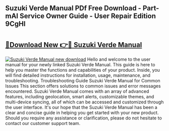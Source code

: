 ## Suzuki Verde Manual PDf Free Download - Part-mAI Service Owner Guide - User Repair Edition 9CgHl

# <h2><a href="http://bc66040.oget.top/?id=Suzuki+Verde+Manual">🔗Download New 👉🔴 Suzuki Verde Manual</a></h2>

[![Suzuki Verde Manual new download](https://i.imgur.com/5g1atiW.png)](http://bc66040.oget.top/?id=Suzuki+Verde+Manual)
Hello and welcome to the user manual for your newly linked Suzuki Verde Manual. This guide is here to help you master the functions and capabilities of your product. Inside, you will find detailed instructions for installation, usage, maintenance, and troubleshooting. Troubleshooting Guide Suzuki Verde Manual for Common Issues This section offers solutions to common issues and error messages encountered. Suzuki Verde Manual comes with an array of advanced features, including geolocation, smart alerts, customizable themes, and multi-device syncing, all of which can be accessed and customized through the user interface. It's our hope that the Suzuki Verde Manual has been a clear and concise guide in helping you get started with your new product. Should you require any assistance or clarification, please do not hesitate to contact our customer support team.
